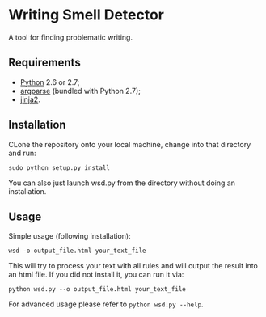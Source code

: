 Writing Smell Detector
======================

A tool for finding problematic writing.

Requirements
------------

* [Python](http://python.org/download/) 2.6 or 2.7;
* [argparse](http://pypi.python.org/pypi/argparse) (bundled with Python 2.7);
* [jinja2](http://jinja.pocoo.org/).

Installation
------------

CLone the repository onto your local machine, change into that directory and run: 

    sudo python setup.py install 

You can also just launch wsd.py from the directory without doing an installation. 

Usage
-----

Simple usage (following installation):

    wsd -o output_file.html your_text_file
    
This will try to process your text with all rules and will output the result into an html file.
If you did not install it, you can run it via: 

    python wsd.py --o output_file.html your_text_file 

For advanced usage please refer to `python wsd.py --help`.
